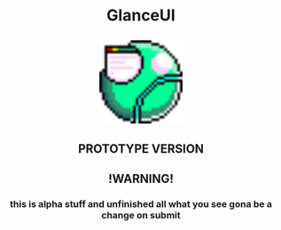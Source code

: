 <h1 align="center"><p>GlanceUI</p></h1>
<p align="center">
 <img src="https://github.com/VEMER-Forge/glanceUI-on-flixel/blob/main/assets/glanceUI/img/glanceLogo.png" alt="logo UI" style="width:150px; height:150px; image-rendering="pixelated"">
</p>
<h2 align="center">PROTOTYPE VERSION</h2>

<p>
<h2 align="center">!<span color=red>WARNING</span>!</h2>
<h3 align="center">this is alpha stuff and unfinished all what you see gona be a change on submit</h3>
</p>
